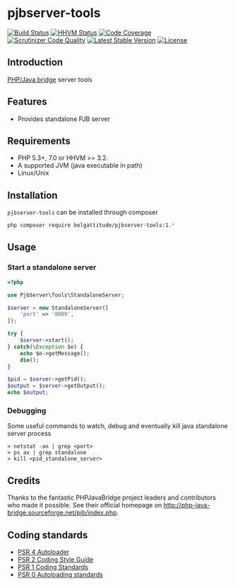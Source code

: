 # pjbserver-tools

[![Build Status](https://travis-ci.org/belgattitude/pjbserver-tools.svg?branch=master)](https://travis-ci.org/belgattitude/pjbserver-tools)
[![HHVM Status](http://hhvm.h4cc.de/badge/belgattitude/pjbserver-tools.png?style=flat)](http://hhvm.h4cc.de/package/belgattitude/pjbserver-tools)
[![Code Coverage](https://scrutinizer-ci.com/g/belgattitude/pjbserver-tools/badges/coverage.png?s=aaa552f6313a3a50145f0e87b252c84677c22aa9)](https://scrutinizer-ci.com/g/belgattitude/pjbserver-tools/)
[![Scrutinizer Code Quality](https://scrutinizer-ci.com/g/belgattitude/pjbserver-tools/badges/quality-score.png?b=master)](https://scrutinizer-ci.com/g/belgattitude/pjbserver-tools/?branch=master)
[![Latest Stable Version](https://poser.pugx.org/belgattitude/pjbserver-tools/v/stable.svg)](https://packagist.org/packages/belgattitude/pjbserver-tools)
[![License](https://poser.pugx.org/belgattitude/pjbserver-tools/license.png)](https://packagist.org/packages/belgattitude/pjbserver-tools)


## Introduction

[PHP/Java bridge](http://php-java-bridge.sourceforge.net/pjb/) server tools 

## Features

- Provides standalone PJB server

## Requirements

- PHP 5.3+, 7.0 or HHVM >= 3.2.
- A supported JVM (java executable in path)
- Linux/Unix 

## Installation

`pjbserver-tools` can be installed through composer

```sh
php composer require belgattitude/pjbserver-tools:1.*
```

## Usage

### Start a standalone server

```php
<?php

use PjbServer\Tools\StandaloneServer;

$server = new StandaloneServer([
    'port' => '8089',
]);

try {
    $server->start();
} catch(\Exception $e) {
    echo $e->getMessage();
    die();
}

$pid = $server->getPid();
$output = $server->getOutput();
echo $output;

```

### Debugging

Some useful commands to watch, debug and eventually kill java standalone server process

```shell
> netstat -an | grep <port>
> ps ax | grep standalone
> kill <pid_standalone_server>
```

## Credits

Thanks to the fantastic PHPJavaBridge project leaders and contributors who made it possible. 
See their official homepage on http://php-java-bridge.sourceforge.net/pjb/index.php.

## Coding standards

* [PSR 4 Autoloader](https://github.com/php-fig/fig-standards/blob/master/accepted/PSR-4-autoloader.md)
* [PSR 2 Coding Style Guide](https://github.com/php-fig/fig-standards/blob/master/accepted/PSR-2-coding-style-guide.md)
* [PSR 1 Coding Standards](https://github.com/php-fig/fig-standards/blob/master/accepted/PSR-1-basic-coding-standard.md)
* [PSR 0 Autoloading standards](https://github.com/php-fig/fig-standards/blob/master/accepted/PSR-0.md)




